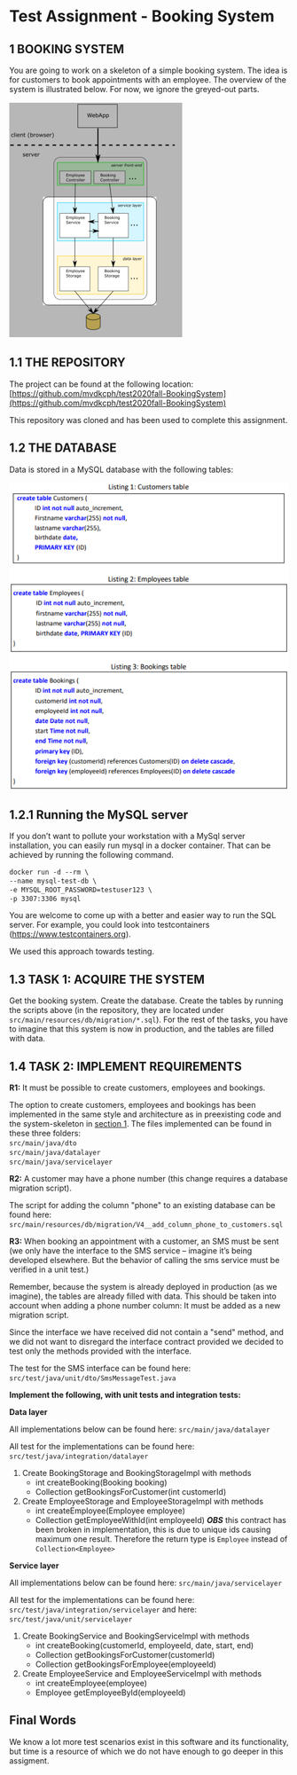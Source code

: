 # Test Assignment - Booking System

## 1 BOOKING SYSTEM
You are going to work on a skeleton of a simple booking system. The idea is for
customers to book appointments with an employee. The overview of the system is
illustrated below. For now, we ignore the greyed-out parts.

![System Skeleton](img/system-skeleton.png) 

## 1.1 THE REPOSITORY
The project can be found at the following location: [https://github.com/mvdkcph/test2020fall-BookingSystem](https://github.com/mvdkcph/test2020fall-BookingSystem)

This repository was cloned and has been used to complete this assignment. 

## 1.2 THE DATABASE
Data is stored in a MySQL database with the following tables:

![System Skeleton](img/database-scripts.png) 

## 1.2.1 Running the MySQL server
If you don’t want to pollute your workstation with a MySql server installation, you can
easily run mysql in a docker container. That can be achieved by running the following
command.

```
docker run -d --rm \
--name mysql-test-db \
-e MYSQL_ROOT_PASSWORD=testuser123 \
-p 3307:3306 mysql
```

You are welcome to come up with a better and easier way to run the SQL server. For
example, you could look into testcontainers (https://www.testcontainers.org).

We used this approach towards testing.

## 1.3 TASK 1: ACQUIRE THE SYSTEM
Get the booking system. Create the database. Create the tables by running the scripts
above (in the repository, they are located under ```src/main/resources/db/migration/*.sql```).
For the rest of the tasks, you have to imagine that this system is now in production,
and the tables are filled with data.


## 1.4 TASK 2: IMPLEMENT REQUIREMENTS
**R1:** It must be possible to create customers, employees and bookings.
<br>

The option to create customers, employees and bookings has been implemented in the same 
style and architecture as in preexisting code and the system-skeleton in [section 1](#1-booking-system).
The files implemented can be found in these three folders: <br>
```src/main/java/dto``` <br>
```src/main/java/datalayer``` <br>
```src/main/java/servicelayer``` <br>

**R2:** A customer may have a phone number (this change requires a database migration
script).
<br>

The script for adding the column "phone" to an existing database can be found here: ```src/main/resources/db/migration/V4__add_column_phone_to_customers.sql```


**R3:** When booking an appointment with a customer, an SMS must be sent
(we only have the interface to the SMS service – imagine it’s being developed elsewhere.
But the behavior of calling the sms service must be verified in a unit test.)

Remember, because the system is already deployed in production (as we imagine), the
tables are already filled with data. This should be taken into account when adding a
phone number column: It must be added as a new migration script.

Since the interface we have received did not contain a "send" method, and we did 
not want to disregard the interface contract provided we decided to test only the 
methods provided with the interface. 

The test for the SMS interface can be found here: ```src/test/java/unit/dto/SmsMessageTest.java```

**Implement the following, with unit tests and integration tests:**

**Data layer**

All implementations below can be found here: ```src/main/java/datalayer```

All test for the implementations can be found here: ```src/test/java/integration/datalayer```
1. Create BookingStorage and BookingStorageImpl with methods
   - int createBooking(Booking booking)
   - Collection<Booking> getBookingsForCustomer(int customerId)
2. Create EmployeeStorage and EmployeeStorageImpl with methods
   - int createEmployee(Employee employee)
   - Collection<Employee> getEmployeeWithId(int employeeId)
   ***OBS*** this contract has been broken in implementation, this is due to unique ids causing maximum one result. Therefore the return type is ```Employee``` instead of ```Collection<Employee>```
   
**Service layer**

All implementations below can be found here: ```src/main/java/servicelayer```

All test for the implementations can be found here: ```src/test/java/integration/servicelayer``` and here: ```src/test/java/unit/servicelayer```
1. Create BookingService and BookingServiceImpl with methods
   - int createBooking(customerId, employeeId, date, start, end)
   - Collection<Booking> getBookingsForCustomer(customerId)
   - Collection<Booking> getBookingsForEmployee(employeeId)
2. Create EmployeeService and EmployeeServiceImpl with methods
   - int createEmployee(employee)
   - Employee getEmployeeById(employeeId)

    
## Final Words
We know a lot more test scenarios exist in this software and its functionality, but 
time is a resource of which we do not have enough to go deeper in this assigment.


